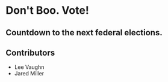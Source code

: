# Don't Boo. Vote! 
## Countdown to the next federal elections.
## Contributors
- Lee Vaughn
- Jared Miller
